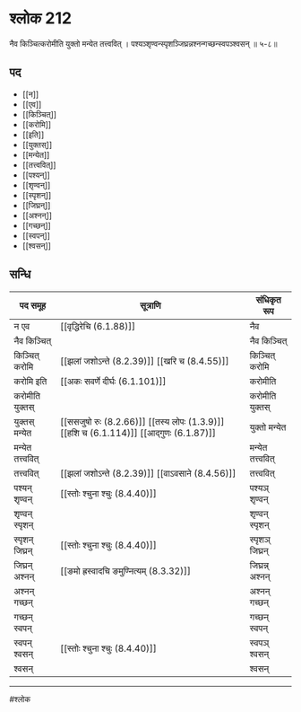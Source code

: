 # श्लोक 212

नैव किञ्चित्करोमीति युक्तो मन्येत तत्त्ववित् ।
पश्यञ्श‍ृण्वन्स्पृशञ्जिघ्रन्नश्नन्गच्छन्स्वपञ्श्वसन् ॥ ५-८॥


## पद 

- [[न]]
- [[एव]]
- [[किञ्चित्]]
- [[करोमि]]
- [[इति]]
- [[युक्तस्]]
- [[मन्येत]]
- [[तत्त्ववित्]]
- [[पश्यन्]]
- [[शृण्वन्]]
- [[स्पृशन्]]
- [[जिघ्रन्]]
- [[अश्नन्]]
- [[गच्छन्]]
- [[स्वपन्]]
- [[श्वसन्]]

## सन्धि

| पद समूह | सूत्राणि | संधिकृत रूप |
| ----- | ----- | ----- |
| न एव |  [[वृद्धिरेचि (6.1.88)]] | नैव |
| नैव किञ्चित् |  | नैव किञ्चित् |
| किञ्चित् करोमि |  [[झलां जशोऽन्ते (8.2.39)]] [[खरि च (8.4.55)]] | किञ्चित् करोमि |
| करोमि इति |  [[अकः सवर्णे दीर्घः (6.1.101)]] | करोमीति |
| करोमीति युक्तस् |  | करोमीति युक्तस् |
| युक्तस् मन्येत |  [[ससजुषो रुः (8.2.66)]] [[तस्य लोपः (1.3.9)]] [[हशि च (6.1.114)]] [[आद्गुणः (6.1.87)]] | युक्तो मन्येत |
| मन्येत तत्त्ववित् |  | मन्येत तत्त्ववित् |
| तत्त्ववित् |  [[झलां जशोऽन्ते (8.2.39)]] [[वाऽवसाने (8.4.56)]] | तत्त्ववित् |
| पश्यन् शृण्वन् |  [[स्तोः श्चुना श्चुः (8.4.40)]] | पश्यञ् शृण्वन् |
| शृण्वन् स्पृशन् |  | शृण्वन् स्पृशन् |
| स्पृशन् जिघ्रन् |  [[स्तोः श्चुना श्चुः (8.4.40)]] | स्पृशञ् जिघ्रन् |
| जिघ्रन् अश्नन् |  [[ङमो ह्रस्वादचि ङमुण्नित्यम् (8.3.32)]] | जिघ्रन्न् अश्नन् |
| अश्नन् गच्छन् |  | अश्नन् गच्छन् |
| गच्छन् स्वपन् |  | गच्छन् स्वपन् |
| स्वपन् श्वसन् |  [[स्तोः श्चुना श्चुः (8.4.40)]] | स्वपञ् श्वसन् |
| श्वसन् |  | श्वसन् |


---

#श्लोक